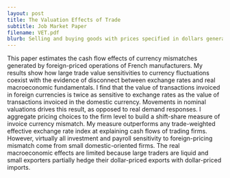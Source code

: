 ```yaml
---
layout: post
title: The Valuation Effects of Trade
subtitle: Job Market Paper
filename: VET.pdf
blurb: ​Selling and buying goods with prices specified in dollars generates currency mismatch on French firms' balance sheets. Large firms can deal with it. Small firms' investments and employment decisions remain exposed to valuations of their dollar-priced operations.
---
```


This paper estimates the cash flow effects of currency mismatches generated by foreign-priced operations of French manufacturers. My results show how large trade value sensitivities to currency fluctuations coexist with the evidence of disconnect between exchange rates and real macroeconomic fundamentals. I find that the value of transactions invoiced in foreign currencies is twice as sensitive to exchange rates as the value of transactions invoiced in the domestic currency. Movements in nominal valuations drives this result, as opposed to real demand responses. I aggregate pricing choices to the firm level to build a shift-share measure of invoice currency mismatch. My measure outperforms any trade-weighted effective exchange rate index at explaining cash flows of trading firms. However, virtually all investment and payroll sensitivity to foreign-pricing mismatch come from small domestic-oriented firms. The real macroeconomic effects are limited because large traders are liquid and small exporters partially hedge their dollar-priced exports with dollar-priced imports.